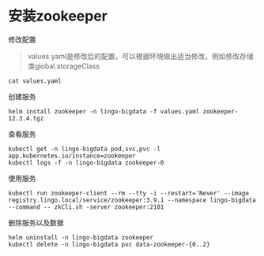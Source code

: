 # 安装zookeeper

修改配置

> values.yaml是修改后的配置，可以根据环境做出适当修改，例如修改存储类global.storageClass

```
cat values.yaml
```

创建服务

```shell
helm install zookeeper -n lingo-bigdata -f values.yaml zookeeper-12.3.4.tgz
```

查看服务

```shell
kubectl get -n lingo-bigdata pod,svc,pvc -l app.kubernetes.io/instance=zookeeper
kubectl logs -f -n lingo-bigdata zookeeper-0
```

使用服务

```
kubectl run zookeeper-client --rm --tty -i --restart='Never' --image  registry.lingo.local/service/zookeeper:3.9.1 --namespace lingo-bigdata --command -- zkCli.sh -server zookeeper:2181
```

删除服务以及数据

```
helm uninstall -n lingo-bigdata zookeeper
kubectl delete -n lingo-bigdata pvc data-zookeeper-{0..2}
```

